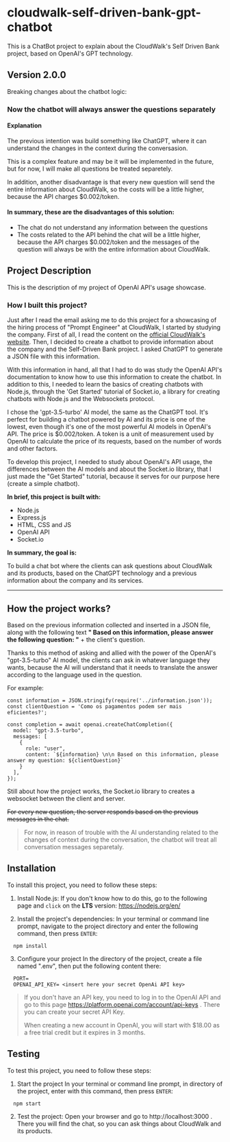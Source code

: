# cloudwalk-self-driven-bank-gpt-chatbot
This is a ChatBot project to explain about the CloudWalk's Self Driven Bank project, based on OpenAI's GPT technology.

## Version 2.0.0
Breaking changes about the chatbot logic:
### Now the chatbot will always answer the questions separately
#### Explanation
The previous intention was build something like ChatGPT, where it can understand the changes in the context during the conversasion.

This is a complex feature and may be it will be implemented in the future, but for now, I will make all questions be treated separetely.

In addition, another disadvantage is that every new question will send the entire information about CloudWalk, so the costs will be a little higher, because the API charges $0.002/token.

#### In summary, these are the disadvantages of this solution:
- The chat do not understand any information between the questions
- The costs related to the API behind the chat will be a little higher, because the API charges $0.002/token and the messages of the question will always be with the entire information about CloudWalk.

## Project Description
This is the description of my project of OpenAI API's usage showcase.

### How I built this project?
Just after I read the email asking me to do this project for a showcasing of the hiring process of 
"Prompt Engineer" at CloudWalk, I started by studying the company. First of all, I read the 
content on the [official CloudWalk's website](https://cloudwalk.io/). Then, I decided to create a 
chatbot to provide information about the company and the Self-Driven Bank project. I asked ChatGPT 
to generate a JSON file with this information.

With this information in hand, all that I had to do was study the OpenAI API's documentation
to know how to use this information to create the chatbot. In addition to this, I needed to
learn the basics of creating chatbots with Node.js, through the 'Get Started' tutorial of Socket.io, 
a library for creating chatbots with Node.js and the Websockets protocol.

I chose the 'gpt-3.5-turbo' AI model, the same as the ChatGPT tool. It's perfect for building a chatbot 
powered by AI and its price is one of the lowest, even though it's one of the most powerful AI models in 
OpenAI's API. The price is $0.002/token. A token is a unit of measurement used by OpenAI to calculate the 
price of its requests, based on the number of words and other factors.

To develop this project, I needed to study about OpenAI's API usage, the differences between
the AI models and about the Socket.io library, that I just made the "Get Started" tutorial, 
because it serves for our purpose here (create a simple chatbot).

**In brief, this project is built with:**
- Node.js
- Express.js
- HTML, CSS and JS
- OpenAI API
- Socket.io

**In summary, the goal is:**

To build a chat bot where the clients can ask questions about 
CloudWalk and its products, based on the ChatGPT technology 
and a previous information about the company and its services.

---
## How the project works?
Based on the previous information collected and inserted in a JSON file, along with the following text
**" Based on this information, please answer the following question: "** +
the client's question.

Thanks to this method of asking and allied with the power of the OpenAI's "gpt-3.5-turbo" AI model,
the clients can ask in whatever language they wants, because the AI will understand that it needs to 
translate the answer according to the language used in the question.

For example:

```
const information = JSON.stringify(require('../information.json'));
const clientQuestion = 'Como os pagamentos podem ser mais eficientes?';

const completion = await openai.createChatCompletion({
  model: "gpt-3.5-turbo",
  messages: [
    {
      role: "user", 
      content: `${information} \n\n Based on this information, please answer my question: ${clientQuestion}`
    }
  ],
});
```

Still about how the project works, the Socket.io library to creates a websocket between the client and server.

~~For every new question, the server responds based on the previous messages in the chat.~~

> For now, in reason of trouble with the AI understanding related to the changes of context during the conversation, the chatbot will treat all conversation messages separetaly.

## Installation
To install this project, you need to follow these steps:

1. Install Node.js:
If you don't know how to do this, go to the following page and ```click``` on the **LTS** version: https://nodejs.org/en/

2. Install the project's dependencies:
In your terminal or command line prompt, navigate to the project directory and enter the following command, then press ```ENTER```:
  
```
  npm install
```

3. Configure your project
In the directory of the project, create a file named ".env", then put the following content there:

```
  PORT=
  OPENAI_API_KEY= <insert here your secret OpenAi API key>
```

> If you don't have an API key, you need to log in to the OpenAI API and go to this page 
> https://platform.openai.com/account/api-keys . There you can create your secret API Key.
> 
> When creating a new account in OpenAI, you will start with $18.00 as a free trial credit
> but it expires in 3 months.

## Testing
To test this project, you need to follow these steps:

1. Start the project
In your terminal or command line prompt, in directory of the project, enter with this command, then press ```ENTER```:
  
```
  npm start
```

2. Test the project:
Open your browser and go to http://localhost:3000
. There you will find the chat, so you can ask things about CloudWalk and its products.
